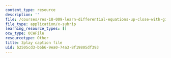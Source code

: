 ```yaml
---
content_type: resource
description: ''
file: /courses/res-18-009-learn-differential-equations-up-close-with-gilbert-strang-and-cleve-moler-fall-2015/b2505cd3b6b69ea074a38f19805df393_VqXKa11IA6A.srt
file_type: application/x-subrip
learning_resource_types: []
ocw_type: OCWFile
resourcetype: Other
title: 3play caption file
uid: b2505cd3-b6b6-9ea0-74a3-8f19805df393
---
```

